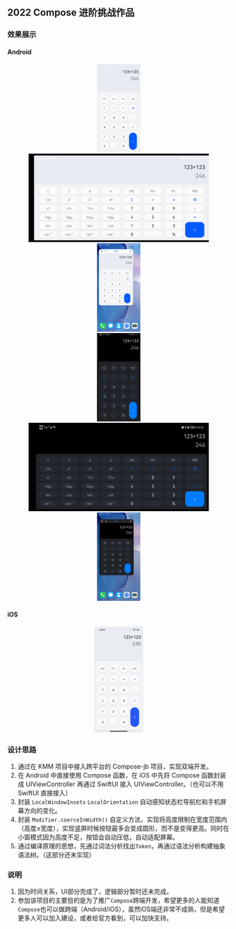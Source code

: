 ## 2022 Compose 进阶挑战作品

### 效果展示

#### Android

<center class="half">
<img alt="浅色竖屏" src="./images/android1.png" height="200"/>
<img alt="浅色横屏" src="./images/android2.png" height="200"/>
<img alt="浅色小窗" src="./images/android3.png" height="200"/>
</center>

<center class="half">
<img alt="深色竖屏" src="./images/android4.png" height="200"/>
<img alt="深色横屏" src="./images/android5.png" height="200"/>
<img alt="深色小窗" src="./images/android6.png" height="200"/>
</center>

#### iOS

<center class="half">
<img alt="iOS浅色竖屏" src="./images/ios.png" height="240"/>
</center>

### 设计思路

1. 通过在 KMM 项目中接入跨平台的 Compose-jb 项目，实现双端开发。
2. 在 Android 中直接使用 Compose 函数，在 iOS 中先将 Compose 函数封装成 UIViewController 再通过 SwiftUI 接入 UIViewController。（也可以不用 SwiftUI 直接接入）
3. 封装 `LocalWindowInsets` `LocalOrientation` 自动感知状态栏导航栏和手机屏幕方向的变化。
4. 封装 `Modifier.coerceInWidth()` 自定义方法，实现将高度限制在宽度范围内（高度≤宽度），实现竖屏时候按钮最多会变成圆形，而不是变得更高。同时在小窗模式因为高度不足，按钮会自动压低，自动适配屏幕。
5. 通过编译原理的思想，先通过词法分析找出`Token`，再通过语法分析构建抽象语法树。（这部分还未实现）

### 说明

1. 因为时间关系，UI部分完成了，逻辑部分暂时还未完成。
2. 参加该项目的主要目的是为了推广`Compose`跨端开发，希望更多的人能知道`Compose`也可以做跨端（Android/iOS），虽然iOS端还非常不成熟，但是希望更多人可以加入建设，或者给官方看到，可以加快支持。